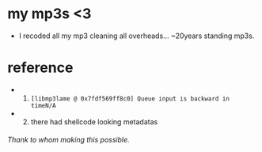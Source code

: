 # my mp3s <3

- I recoded all my mp3 cleaning all overheads... ~20years standing mp3s.

# reference

- 1.  ```[libmp3lame @ 0x7fdf569ff8c0] Queue input is backward in timeN/A```

- 2. there had shellcode looking metadatas


###### Thank to whom making this possible.
